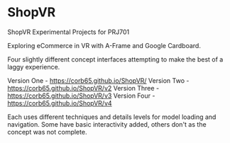 # ShopVR
ShopVR Experimental Projects for PRJ701

Exploring eCommerce in VR with A-Frame and Google Cardboard.

Four slightly different concept interfaces attempting to make the best of a laggy experience.

Version One     -   https://corb65.github.io/ShopVR/
Version Two     -   https://corb65.github.io/ShopVR/v2
Version Three   -   https://corb65.github.io/ShopVR/v3
Version Four    -   https://corb65.github.io/ShopVR/v4

Each uses different techniques and details levels for model loading and navigation. 
Some have basic interactivity added, others don't as the concept was not complete.
